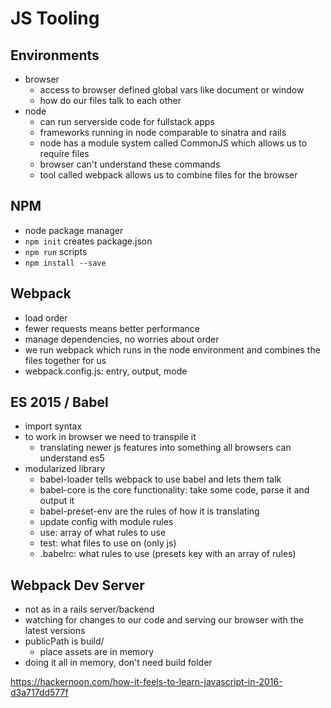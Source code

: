 # JS Tooling

## Environments
- browser
  - access to browser defined global vars like document or window
  - how do our files talk to each other
- node
  - can run serverside code for fullstack apps
  - frameworks running in node comparable to sinatra and rails
  - node has a module system called CommonJS which allows us to require files
  - browser can't understand these commands
  - tool called webpack allows us to combine files for the browser
  
  
## NPM
- node package manager
- `npm init` creates package.json
- `npm run` scripts
- `npm install --save`


## Webpack
- load order
- fewer requests means better performance
- manage dependencies, no worries about order
- we run webpack which runs in the node environment and combines the files together for us
- webpack.config.js: entry, output, mode


## ES 2015 / Babel
- import syntax
- to work in browser we need to transpile it
  - translating newer js features into something all browsers can understand es5
- modularized library 
  - babel-loader tells webpack to use babel and lets them talk
  - babel-core is the core functionality: take some code, parse it and output it
  - babel-preset-env are the rules of how it is translating
  - update config with module rules
  - use: array of what rules to use
  - test: what files to use on (only js)
  - .babelrc: what rules to use (presets key with an array of rules)
  
    
## Webpack Dev Server
  - not as in a rails server/backend
  - watching for changes to our code and serving our browser with the latest versions
  - publicPath is build/
    - place assets are in memory
  - doing it all in memory, don't need build folder

  https://hackernoon.com/how-it-feels-to-learn-javascript-in-2016-d3a717dd577f
